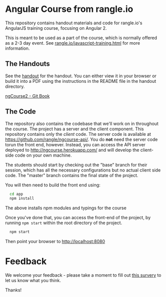 # Angular Course from rangle.io

This repository contains handout materials and code for rangle.io's AngularJS training course, focusing on Angular 2.

This is meant to be used as a part of the course, which is normally offered as a 2-3 day event. See [rangle.io/javascript-training.html](http://rangle.io/javascript-training.html) for more information.

## The Handouts

See the [handout](https://github.com/rangle/ngcourse2/tree/master/handout) for the handout. You can either view it in your browser or build it into a PDF using the instructions in the README file in the handout directory.

[ngCourse2 - Git Book](http://rangle-io.gitbooks.io)

## The Code

The repository also contains the codebase that we'll work on in throughout the course. The project has a server and the client component. This repository contains only the *client* code. The server code is available at https://github.com/rangle/ngcourse-api/. You do **not** need the server code torun the front end, however. Instead, you can access the API server deployed to http://ngcourse.herokuapp.com/ and will develop the client-side code on your own machine.

The students should start by checking out the "base" branch for their session, which has all the necessary configurations but no actual client side code. The "master" branch contains the final state of the project.

You will then need to build the front end using:

```bash
  cd app
  npm install
```

The above installs npm modules and typings for the course

Once you've done that, you can access the front-end of the project, by running `npm start` within the root directory of the project.

```bash
  npm start
```

Then point your browser to <http://localhost:8080>

# Feedback

We welcome your feedback - please take a moment to fill out [this survery](https://docs.google.com/a/rangle.io/forms/d/1XKURJrviGF_eY2s1U_hyAWvq3oZqQ2a3OeUJHjQx-TA/viewform?edit_requested=true) to let us know what you think.

Thanks!
